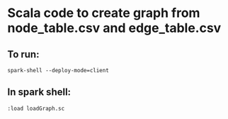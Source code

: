 # Scala code to create graph from node_table.csv and edge_table.csv
## To run:

`spark-shell --deploy-mode=client`

## In spark shell:

`:load loadGraph.sc`
